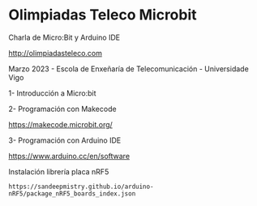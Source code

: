 # Olimpiadas Teleco Microbit
Charla de Micro:Bit y Arduino IDE

http://olimpiadasteleco.com

Marzo 2023 - Escola de Enxeñaría de Telecomunicación - Universidade Vigo

1- Introducción a Micro:bit

2- Programación con Makecode

https://makecode.microbit.org/

3- Programación con Arduino IDE

https://www.arduino.cc/en/software

Instalación librería placa nRF5
```
https://sandeepmistry.github.io/arduino-nRF5/package_nRF5_boards_index.json
```
